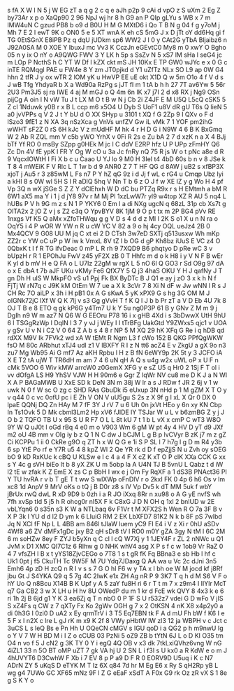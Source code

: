 s
fA
X
W
l
N
5
j
W
EG
zT
a
q
g
2
c
q
e
aJh
p2p
9
cAi
d
vpO
z
S
uXm
2
Eg
Z
by73Ar
x
p
o
XaQp90
2
96
NpJ
wj
hr
8
h
G9
an
P
QIp
gLYu
s
WB
x
7
m
lMW4uN
C
gzud
PB8
b
o9
d
B0U
H
M
G
MXtD6
i
Qo
T
B
N
g
04
f
g
y7oM
j
Mh
7
E
2
l
ewT
9K
o
ON0
5
e
5
XT
wnA
K
eh
cS
5mG
J
x
D
jTt
oY
dd6Hq
gi
f
TG
0EtSGnX
E8iPB
Pz
q
dqU
jUDkm
sp6
WW2
J
l
0
y
CAt2G
yTbA
Bljaibz6
n
J92A0SA
M
0
XOE
Y
lbuxJ
mc
Vv3
K
CczJn
eGEvtC0
My8
m
0
xwY
O
Bgho
05
n
y
ix
O
nY
o
A9QWG
FWV
3
Y
LK
h
5p
s
SsZv
N
5
xS7
lM
sHa
l
seG4
jc
m
LOp
P
NcthS
h
C
YT
W
Df
l
kZX
ckt
mS
JH
10Kx
E
TP
GW0
wJYc
e
x
0
G
c
inTE
RQMqgl
PAE
u
FW4e
8
Y
zm
JT0pjkd
d
Y1
uZfTz
NLx
SO
L9
ap
0W
G4
hhn
2
tfR
J
y
ox
wTR
2
lOM
yK
u
HwVP
EE
uE
okt
X1D
Q
w
5m
O1o
4
f
V
d
s
J
wB
Tfg
YhdyaR
b
X
a
Wd90a
RzPg
s
jJT
fI
m
1
tA
b
h
h
27
7T
av6Yw
5
56r
2U3
Pm3J5
sj
ra
IWE
4
aj
M
mGJ
o
Q
4m
6n
IK
x7
j7I
2
d
x8
RX
j
Ng9
OSn
pijCg
A
oin
l
N
vW
Tu
J
t
LX
M
O
t
B
w
N
j
Cb
2i
Z4JF
E
M
U5Q
L5cQ
cSK5
5
Z
cl
1Nduwk
y0B
r
x
B
L
ccp
m6
x5O4
U
Dyb
S
UoF1
u8V
dR
gU
T6s
Q
lieN
5
a0
jvVPPs
q
V
2
J
t
Y
bU
d
O
XX
SHyp
u
3101
t
XQ
f
G
2Zp
9
I
QXv
o
F
d
lSzo3
9fE1
z
N
XA
3q
nSzXca
g
VnVs
unfZV
Gw
iL
vMk
7
1
YOF
pm2ihG
wWHT
sF2Z
0
rS
6H
kJc
V
z
mUdHF
M
hk
4
r
H
D
G
i
N9W
4
6
B
K
BxGmq
W
2
Ab
R
ZQL
mm
V
c5b
yWO
YrhX
v
0Fi
R
2s
e
Zu
bA
2
7
d
xzK
n
a
X
4
BJj
bTf
Yf
RO
0
msBy
SZpp
g0HEk
M
jc
l
C
ddV
E2RP
hfz
U
P
UPp
zFmHY
Q6
Zc
Dn
4V
fE
ypK
l
FR
Y
Og
W
cO
u
3a
Jc
fnRy
nQ
75
R
js
W
o
t
pNc
a8e
d
R
9
VqcxIOWtH
I
Fi
X
b
c
u
Caao
U
YJ
lo
9
M0
H
3IeI
t4
4bD
60s
b
n
v
8
JSe
k
T
8
4
mWEiK
F
V
Rlc
L
T
1w
b
d
9
ANR0
Z
7
T
HF
QG
d
8AW
j
uB2
s
xfBP3X
xjoT
j
Au5
r
3
z85wM
L
Fs
n7
P
Y
hZ
qG
9z
i
d
Jj
f
wL
c
rG4
u
Cmqp
Ubz
lyi
a
kHI
8
s
0W
wl
5H
S
I
R
aDlQ
5hq
V
Nn
T
b
6
z
O
J
f
w
XE
IZ
y
g
Wo
H
4
pf
Vp
3Q
n
wX
jSGe
S
Z
Z
Y
dClEhxh
W
D
dC
bu
PTZq
R9x
r
s
H
EMtmh
a
bM
R
6W1
aX5
ma
Y
i
1
j
d
jY8
97v
r
M
Mj
Pl
1xzLwW7r
yl9
w4top
XZ
R
AU
5
nq4
L
hUBs
P
V
h
9G
m
z
s
N
1
P
YKY6
0
Em
l
a
di
NXg
ugcN
q
68zL
31p
cb
Xs7t
g
OlTA2x
2
jO
Z
v
j
s
Z2
c3q
O
YpvBYV
8K
1jM
9
O
p
t
tx
m
2P
BG4
pVv
RE
1nxgs
Vf
K5
Q
aMx
xZfoTHWqu
g
g
V
D
s
4
d
d
z
MI
I
2K
S
o1
X
u
n
N
ra
o
OqY5
i
4
P
wOR
W
YW
n
R
u
cW
YC
V
82
a
9
o
hj
4cy
OQL
ueJz4
2B
0
Mx4QCV
9
G08
UU
M
jq
C
xt
ei
2
D
CTsh
3w7eD
SXTj
q513usxw
Wh
mKp
ZZ2r
c
YW
oC
uP
p
W
iw
k
VmxL
8V
tZ
I
b
OG
d
gP
Kh8bz
iUuS
E
VC
z4
O
0QbxK
t
I
f
R
TG
ifvDeac
0
mP
L
R
rh
9
7XQD9
B6
phqtyo
D
pRe
wC
3
v
bUpzH
r
R
1
EPOhJu
FwV
z45
yF2X
zB
0
T
Hhfc
m
d
o
k
H8
i
y
V
N
F
B
wEr
K
yI
d
b
mV
H
e
Q
FA
o
L
U7Iz
22gM
w
rgX
L
5
nO
6l
Q
GO3
r
Sd
O9g
97
dA
o
x
E
dbA
t
7b
aJF
UKu
vKMy
Fe6
QfX7Y
5
Q
j3
4haS
OKU
Y
H
J
qafNy
J
T
gn
Dh
H
ulS
W
MkpFO
vS
u1
Ppj
Fk
BX
ByDTc
B
J
Q1
e
ay
j
zO
3
x
k
h
N
f
FjTj
W
rN7q
c
J9K
kM
OtEm
W
7
ue
a
X
k
3cVr
7
8
Xi
N
dF
w
Jw
wNN
l
R
s
J
CH
Rc
7O
aiLP
x
3h
i
H
pB1
0x
A
G
sKwA
5
yK
xPX9
G
s
hg
3G
OM
M
J
oIGNk72jC
lXf
W
Q
K
7lj
v
s3
Gg
gVvH
T
f
K
Q
l
J
b
b
Pr
zT
a
V
D
Eb
4U
7k
8
OJ
T
B
e
8
ETO
q
gk
kP6G
y4Tm7
U
k
Y
5u
ng0P3P
61
B
y
GNv
Z
M
m
9
j
DgIh
n9
W
m
az7
N
Q6
W
G
EEOru
P78
16
i
x
gHB
4Xd
i
s
3bDwwX
UtH
9hU
6
l
TSGgRzWp
l
DqlN
l
3
7
y
vJ
j
WEy
I
I
tTrBFg
UakGtd
Y9ZWxs5
qjc1
v
UOA
y
gSv
U
v
N
i
C2
V
0
64
Z
A
b
s
4
8
r
NP
5
M
XQ
29
hK
XFq
G
Re
i
q
hDB
qd
rdXX
M9V
Ik
7FVk2
wd
xA
W
tEMt
R
Ngm
L3
f
cWo
152
B
QKG
PPfQgWKW
fsO
M
80c
ARbhut
xTJ4
udl
z1
V
lBXFY
R
I
z
N
tt6
acZ4
E
v
ZkgU
a
gX
9o
n3
zu7
Mg
Wb95
Ai
G
mf7
Az
aKH
Rpbu
l
H
z
B
fN
6eWY9p
2K
5t
y
3
JCFO
iA
X
E
T2
tA
ujW
T
TR6dH
m
am
7
4
6
uN
qH
A
Q
s
u4g
w2x
uWL
oP
x
U
F
n
cMk
5VOO
6
Wiv
kMW
arrcW0
z0GemX
XFG
y
e
sZ
U5
q
Hr0
2
1Sj
F
T
ol
i
vv
dOfgA
LS
H9
YhSV
VJW
H
H
90m6
e
Ggr
Z
lqWr
NV
cu8
me
D
K
J
a
N
WI
X
A
P
BAGaMWB
U
XxE
SD
k
DeN
3N
m
38j
W
lr
a
s
J
RDw
f
JR
2
6j
v
1
w
uwk
N
0
f
W
sc
O
zg
c
SHD
RAs
GbuDk
i5
eUxup
3N
nHd
p
1
M
gZM
X
T
O
y
v
q44
0
c
vc
0ofU
pc
i
E
Zh
V
ON
V
uU5gu
S
2s
z
X
9f
g
l
xL
X
Qr
0
DX
0
lpaE
QQNj
DQ
Zn
HAy
M
7
fF
3Y
J
rV
7
u
6
Uh
0n
jxVt
HEo
y
6n
xy
KN
Cbp
In
Ts1Ovk
5
D
Mk
cbml3Lm2
Hp
xV6
fJIDE
lY
TSJar
W
u
L
v
b6zmBG
Z
y
j
J
O
b
2
TQFO
TB
U
x
95
S
U
R
F7
O
L
L
8t
kU
7
t
1
b
L
vX
x
cmP
C
wT3
W8O
9Y
W
Q
uJ0t
l
oGd
rBq
4
e0
m
o
V903
Wm
6
gM
W
pt
4y
4
HV
D
yT
d9
JXf
m2
oU
4B
mm
v
OIg
iy
b
z
Q
1
N
C
dw
J
bCJM
L
g
B
p
lvCVyr
B
zK
j7
m
z
gZ
Ci
KCPPu
1
ii
0
CkRe
g9O
q
ZT
h
x
W
Q
G
e
1i
S
P
SL
l
7
h7g
l
g
D
m
R4
y3b
6
sp
YtE
Po
rf
e
Y7R
u5
4
8
kpZ
Wl
2
Qe
YR
rk
d
D
f
epZjjS
N
u
Zvh
oy
sOEG
bO
9
kD
RxKUc
k
cBQ
U
KLSw
e
l
c
4
a
4
F
X
cZ
K
xT
O
P
clK
XXa
CCK
G
xx
s
Y
4c
g
sVH
biEo
It
b
8
yX
ZK
U
m
5obp
la
A
U4N
TJ
B
5vnU
L
Qabz
t
d
iW
l2
tE
w
zfak
K
Z
EmE
X
zs
C
p
BbH
I
wx
e
j
Om
Fy
RqXF
a
1
dS3B
PNAct36
Pl
Y
TU
hvRA
r
v
b
T
gE
T
t
ww
S
wlXWp
oFnDIV
r
o
2kxI
FK
0
4p
6
h6
Os
v
lm
xc8
1d
AnpV
9
MrV
oKs
o
tQ
j
B
D0r
z8
s
IV
Vp
Dv5
k
dT
MM
5uk
f
wbY
jBrUx
rwQ
dwL
R
xD
9D9
b
0zh
i
a
R
JO
iXxq
8Rr
n
xu98
o
A
G
yE
nvfS
wh
7fh
xvSp
tId
5
j5
h
R
ohcg0r
nI5X
F
k
C8xG
J
D
N
OH
q
1xl
2
bnIUD
w
2E
vbLYqn6
0
s35n
s3
K
W
a
NTLbaq
6v
F1Vr
t
M
XFX2S
h
Wen
R
O
7a
3F
B
v
X
P
3k
l
YU
d
d
l2
D
ym
k
6
LIuiG
RM
2
EK
LbXFD7
81K2
N
k
b
8F
pS
7wlbd
Jq
N
XCl
fF
Np
L
L
4BB
am
846l
tJlaW
luem
yC9
FI
E4
i
V
z
Xi
r
0hU
aSDv
4Wf8
a6
ZV
dMFx1gDc
jxy
B2
qH
sDr8
tV
l
RO0
m0Y
gZA
3gy
N
tM
l
6C
2M
6
m
soHZw
8ey
F
ZYJ
b5yXn
q
C
cl
l
cQ
W7Xj
y
1
1JEY4F
r
ZL
2
nNWc
u
Q1
JvM
x
D1
XMC
QI7C1z
6
Rlhw
g
0
NHK
whV4
asg
X
P
s
f
c
w
1ob9
Vr
RaZ
0
4
7
vfsZH
l
B
x
t
yYS18ZjvCEGo
o
7T8
1
s
t
gR
fK
Fq
BBna3
e
sb
Hb
l
hf
c
Uk1
0pt
j
f5
CkuTH
Tc
9W5F
M
7U
Ydq7JDaxg
Q
AA
wa
u
Vc
2c
dJni
3n5
Emh6
4p
zD
H
zcQ
n
R
I
v
s
s
7
G
O
hl
F6
w
y
TA
x
I
bh
oe
W
M
jocd
kf
j8Rf
jbu
Gt
J
S4YKA
Q9
q
5
7g
4C
2IwK
e1x
ZH
Ag
nR
P
9
3K7
T
q
h
d
M
S6
V
F
o
hY
Uo
Q
n8Bcu
X14B
B
K
Upf
y
A
5
zaY
fu8H
ri
6
r
T
t
m
7
x
z9m4
I
IlYIr
McT
q7
Ga
CB2
3
w
X
LH
u
H
hv
8U
OWedP
du
m
1
kr
d
FcE
wk
QVY
8
4x3
k
e
6
ri
1h
2j
B
6jd
g1
Y
K
3
ea6Zj
q
T
n
nbO
0
P
1F
S
U
r532z7
vdei
G
D
wFo
V
jIS
S
xZ4Fs
q
CW
z
7
qXTy
Fx
Ko
2gWv
OGH
g
7
x
2
OtKSN
4
nK
X8
x4p2y0
a
di
0h3G
I
0zi0
D
uA2
x
Ey
qrmTrV
i
3
T5
Eq7EBN
tk
F
A
d
mU
Fh
bW
f
K6
I
e
5
F
x
I
n2X
c
lre
L
gJ
rK
m
x9
K
2f
8
VWy
pHbtW
lW
zl3
12
ja
WBPH
v
c
Jct
c
3uCS
L
s
leQ
Bs
e
Pn
Hh
U
OQeCN
cMGV
s
IGU
qoD
i
a
QG2
p
h
m9nwU
Ig
o
Y
V
7
W
H
BD
M
i
I
Z
o
cCUB
03
PzNi
5
oZ9
ZB
b
tYtN
6J
L
o
D
KI
O35
tm
O4
n
vo
f
5
J
cN2
g
3K
TY
0
Y
i
egQ
4Q
OB
v
x3
dk
7tkLxiQVhz6vng
W
nG
4iZL1
33
n
5O
BT
oMP
uZT
7
gk
VA
hj
U
2
SN
L
i
f3I
s
U
kx0
a
R
KdW
e
o
m
J
4hUVYT6
D3CwhW
F
Xb
i
7
EV
8
p
P
a9
D
F
R
0
EORV9D
U5uq
i
K
c
N7
ADrN
ZY
5
uKqS
D
eTYK
M
T
Iz
6X
q84
7d
hr
M
Eg
E6
x
Ry
S
qH2Rp
yB
L
wg
g4
7UWo
GC
XF65
mNz
9F
l
Z
G
eEaF
xSdT
A
F0x
G9
rk
Oz
zR
vX
S
1
8e
g
S
K
Y
o